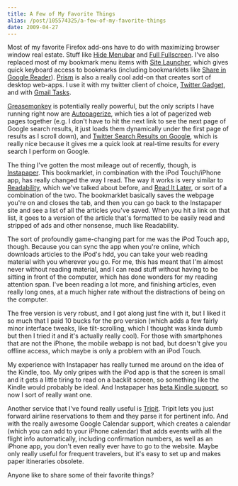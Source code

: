 ```yaml
---
title: A Few of My Favorite Things
alias: /post/105574325/a-few-of-my-favorite-things
date: 2009-04-27
---
```


Most of my favorite Firefox add-ons have to do with maximizing browser
window real estate. Stuff like [Hide
Menubar](https://addons.mozilla.org/en-US/firefox/addon/4762 "Hide Menubar")
and [Full
Fullscreen](https://addons.mozilla.org/en-US/firefox/addon/1568 "Full Fullscreen").
I've also replaced most of my bookmark menu items with [Site
Launcher](https://addons.mozilla.org/en-US/firefox/addon/10127 "Site Launcher"),
which gives quick keyboard access to bookmarks (including bookmarklets
like [Share in Google
Reader](http://googlereader.blogspot.com/2008/05/share-anything-anytime-anywhere.html "Share in Google Reader")).
[Prism](https://addons.mozilla.org/en-US/firefox/addon/6665 "Prism") is
also a really cool add-on that creates sort of desktop web-apps. I use
it with my twitter client of choice, [Twitter
Gadget](http://www.twittergadget.com/ "Twitter Gadget"), and with [Gmail
Tasks](http://gmailblog.blogspot.com/2008/12/new-in-labs-tasks.html "Gmail Tasks").

[Greasemonkey](https://addons.mozilla.org/en-US/firefox/addon/748 "Greasemonkey")
is potentially really powerful, but the only scripts I have running
right now are
[Autopagerize](http://userscripts.org/scripts/show/8551 "Autopagerizer"),
which ties a lot of pagerized web pages together (e.g. I don't have to
hit the next link to see the next page of Google search results, it just
loads them dynamically under the first page of results as I scroll
down), and [Twitter Search Results on
Google](http://userscripts.org/scripts/show/45091 "Twitter Search Results on Google"),
which is really nice because it gives me a quick look at real-time
results for every search I perform on Google.

The thing I've gotten the most mileage out of recently, though, is
[Instapaper](http://www.instapaper.com/ "Instapaper"). This bookmarklet,
in combination with the iPod Touch/iPhone app, has really changed the
way I read. The way it works is very similar to
[Readability](http://lab.arc90.com/experiments/readability/ "Readability"),
which we've talked about before, and [Read It
Later](https://addons.mozilla.org/en-US/firefox/addon/7661 "Read It Later"),
or sort of a combination of the two. The bookmarklet basically saves the
webpage you're on and closes the tab, and then you can go back to the
Instapaper site and see a list of all the articles you've saved. When
you hit a link on that list, it goes to a version of the article that's
formatted to be easily read and stripped of ads and other nonsense, much
like Readability.

The sort of profoundly game-changing part for me was the iPod Touch app,
though. Because you can sync the app when you're online, which downloads
articles to the iPod's hdd, you can take your web reading material with
you wherever you go. For me, this has meant that I'm almost never
without reading material, and I can read stuff without having to be
sitting in front of the computer, which has done wonders for my reading
attention span. I've been reading a lot more, and finishing articles,
even really long ones, at a much higher rate without the distractions of
being on the computer.

The free version is very robust, and I got along just fine with it, but
I liked it so much that I paid 10 bucks for the pro version (which adds
a few fairly minor interface tweaks, like tilt-scrolling, which I
thought was kinda dumb but then I tried it and it's actually really
cool). For those with smartphones that are not the iPhone, the mobile
webapp is not bad, but doesn't give you offline access, which maybe is
only a problem with an iPod Touch.

My experience with Instapaper has really turned me around on the idea of
the Kindle, too. My only gripes with the iPod app is that the screen is
small and it gets a little tiring to read on a backlit screen, so
something like the Kindle would probably be ideal. And Instapaper has
[beta Kindle
support](http://www.instapaper.com/user/kindle "Instapaper Kindle support"),
so now I sort of really want one.

Another service that I've found really useful is
[Tripit](http://www.tripit.com/ "Tripit"). Tripit lets you just forward
airline reservations to them and they parse it for pertinent info. And
with the really awesome Google Calendar support, which creates a
calendar (which you can add to your iPhone calendar) that adds events
with all the flight info automatically, including confirmation numbers,
as well as an iPhone app, you don't even really ever have to go to the
website. Maybe only really useful for frequent travelers, but it's easy
to set up and makes paper itineraries obsolete.

Anyone like to share some of their favorite things?
